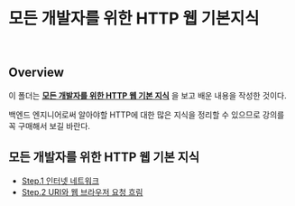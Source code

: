 # 모든 개발자를 위한 HTTP 웹 기본지식

<br>

## Overview

이 폴더는 **[모든 개발자를 위한 HTTP 웹 기본 지식](https://www.inflearn.com/course/http-%EC%9B%B9-%EB%84%A4%ED%8A%B8%EC%9B%8C%ED%81%AC/dashboard)** 을 보고 배운 내용을 작성한 것이다.

백엔드 엔지니어로써 알아야할 HTTP에 대한 많은 지식을 정리할 수 있으므로 강의를 꼭 구매해서 보길 바란다.

## 모든 개발자를 위한 HTTP 웹 기본 지식

- [Step.1 인터넷 네트워크](./internet-communication.md)
- [Step.2 URI와 웹 브라우저 요청 흐림](./uri.md)